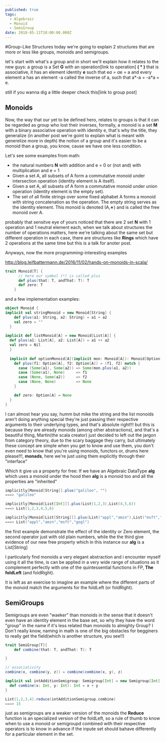```yaml
---
published: true
tags:
  - Algebraic
  - Monoid
  - SemiGroup
date: 2018-05-11T18:00:00.000Z
---
```

#Group-Like Structures
today we're going to explain 2 structures that are more or less like groups, monoids and semigroups.


let's start with what's a group and in short we'll explain how it relates to the new guys: a group is a Set **G** with an operation[link to operation] **( * )** that is associative, it has an element identity **e** such that e*a = a*e = a and every element a has an element -a called the inverse of a, such that a*-a = -a*a = e.

still if you wanna dig a little deeper check this[link to group post]

## Monoids


Now, the way that our yet to be defined hero, relates to groups is that it can be regarded as group who lost their inverses, formally, a monoid is a set **M** with a binary associative operation with identity e, that's why the title, they generalize (in another post we're goint to explain what is meant with generelize more in depth) the notion of a group and  it's easier to be a monoid than a group, you know, cause we have one less condition.

Let's see some examples from math:

* the natural numbers **N** with addition and e = 0 or (not and) with multiplication and e = 1
* Given a set A, all subsets of A form a commutative monoid under intersection operation (identity element is A itself).
* Given a set A, all subsets of A form a commutative monoid under union operation (identity element is the empty set).
* The set of all finite strings over some fixed alphabet A forms a monoid with string concatenation as the operation. The empty string serves as the identity element. This monoid is denoted (A,∗) and is called the free monoid over A.

probably that sensitve eye of yours noticed that there are 2  set **N** with 1 operation and 1 neutral element each, when we talk about structures the number of operations matters, here we're talking about the same set but different operation in each case, there are structures like **Rings** which have 2 operations at the same time but this is a talk for anoter post.

Anyways, now the more programming-interesting examples

http://blog.leifbattermann.de/2016/11/02/hands-on-monoids-in-scala/

~~~scala
trait Monoid[T] {
	  // here our symbol (*) is called plus
	  def plus(that: T, andThat: T): T 
	  def zero: T
	}
~~~

and a few implementation examples:

~~~scala
object Monoid {
implicit val stringMonoid = new Monoid[String] {
    def plus(a1: String, a2: String) = a1 + a2
    val zero = ""
  }
  
implicit def listMonoid[A] = new Monoid[List[A]] {
  def plus(a1: List[A], a2: List[A]) = a1 ++ a2
  val zero = Nil
  }
  
  implicit def optionMonoid[A](implicit mon: Monoid[A]): Monoid[Option[A]] = new Monoid[Option[A]] {
    def plus(f1: Option[A], f2: Option[A]) = (f1, f2) match {
      case (Some(a1), Some(a2)) => Some(mon.plus(a1, a2))
      case (Some(a1), None)     => f1
      case (None, Some(a2))     => f2
      case (None, None)         => None
    }

    def zero: Option[A] = None
  }
}
~~~

I can almost hear you say, humm but mike the string and the list monoids aren't doing anything special they're just passing their respective arguments to their underlying types, and that's absolute right!!! but this is because they are already monoids (among other abstractions), and that's a beautiful thing, Martin(the scala creator) just decided to left out the jargon from category theory, due to the scary baggage they carry, but ultimately these concept are simple when you get to know and use them, you don't even need to know that you're using monoids, functors or, drums here please!!!, **monads**, here we're just using them explicitly through their "interface"

Which it give us a property for free: If we have an Algebraic DataType **alg** which uses a monoid under the hood then **alg** is a monoid too and all the properties are "inherited"


~~~scala
implicitly[Monoid[String]].plus("galileo", "")
===> "galileo"

implicitly[Monoid[List[Int]]].plus(List(1,2,3),List(4,5,6))
===> List(1,2,3,4,5,6)

implicitly[Monoid[List[String]]].plus(List("appl","amzn"),List("msft","gogl"))
===> List("appl","amzn","msft","gogl")

~~~
 the first example demonstrate the effect of the identity or Zero element, the second operator just with old plain numbers, while the the third give evidence of our new free property which in this instance our **alg** is a List[String]

I particularly find monoids a very elegant abstraction and i encounter myself using it all the time, is can be applied in a very wide range of situations as it complement perfectly with one of the 
quintessential functions in FP, **The foldLeft** (and foldRight).

It is left as an exercise to imagine an example where the different parts of the monoid match the arguments for the foldLeft (or foldRight).

## SemiGroups

Semigroups are even "waeker" than monoids in the sense that it doesn't even have an identity element in the base set, so why they have the word "group" in the name if it's less related than monoids to almighty Group? I Don't really know, naming in math is one of the big obstacles for begginers to really get the field(which is another structure, you see!!)

~~~scala
trait SemiGroup[T]{
	def combine(that: T, andThat: T): T

}

// associativity
combine(x, combine(y, z)) = combine(combine(x, y), z)

implicit val intAdditionSemigroup: Semigroup[Int] = new Semigroup[Int] {
  def combine(x: Int, y: Int): Int = x + y
}

List(1,2,3,4).reduce(intAdditionSemigroup.combine)
===> 15

~~~

just as semigroups are a weaker version of the monoids the **Reduce** function is an specialized version of the foldLeft, so a rule of thumb to know when to use a monoid or semigroupd combined with their respective operators is to know in advance if the inpute set should bahave differently for a particular element in the set.
